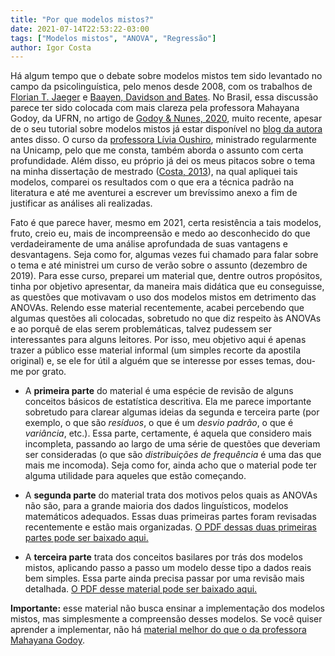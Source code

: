 ```yaml
---
title: "Por que modelos mistos?"
date: 2021-07-14T22:53:22-03:00
tags: ["Modelos mistos", "ANOVA", "Regressão"]
author: Igor Costa
---
```


Há algum tempo que o debate sobre modelos mistos tem sido levantado no campo da psicolinguística, pelo menos desde 2008, com os trabalhos de [Florian T. Jaeger](https://www.researchgate.net/publication/259810908_Categorical_Data_Analysis_Away_from_ANOVAs_transformation_or_not_and_towards_Logit_Mixed_Models) e [Baayen, Davidson and Bates](https://www.sciencedirect.com/science/article/pii/S0749596X07001398). No Brasil, essa discussão parece ter sido colocada com mais clareza pela professora Mahayana Godoy, da UFRN, no artigo de [Godoy & Nunes, 2020](https://revista.abralin.org/index.php/abralin/article/view/1388), muito recente, apesar de o seu tutorial sobre modelos mistos já estar disponível no [blog da autora](https://mahayana.me/) antes disso. O curso da [professora Lívia Oushiro](https://oushiro.github.io/pt/), ministrado regularmente na Unicamp, pelo que me consta, também aborda o assunto com certa profundidade. Além disso, eu próprio já dei os meus pitacos sobre o tema na minha dissertação de mestrado ([Costa, 2013](https://www.maxwell.vrac.puc-rio.br/colecao.php?strSecao=resultado&nrSeq=23890@1)), na qual apliquei tais modelos, comparei os resultados com o que era a técnica padrão na literatura e até me aventurei a escrever um brevíssimo anexo a fim de justificar as análises ali realizadas.

Fato é que parece haver, mesmo em 2021, certa resistência a tais modelos, fruto, creio eu, mais de incompreensão e medo ao desconhecido do que verdadeiramente de uma análise aprofundada de suas vantagens e desvantagens. Seja como for, algumas vezes fui chamado para falar sobre o tema e até ministrei um curso de verão sobre o assunto (dezembro de 2019). Para esse curso, preparei um material que, dentre outros propósitos, tinha por objetivo apresentar, da maneira mais didática que eu conseguisse, as questões que motivavam o uso dos modelos mistos em detrimento das ANOVAs. Relendo esse material recentemente, acabei percebendo que algumas questões ali colocadas, sobretudo no que diz respeito às ANOVAs e ao porquê de elas serem problemáticas, talvez pudessem ser interessantes para alguns leitores. Por isso, meu objetivo aqui é apenas trazer a público esse material informal (um simples recorte da apostila original) e, se ele for útil a alguém que se interesse por esses temas, dou-me por grato.

- A **primeira parte** do material é uma espécie de revisão de alguns conceitos básicos de estatística descritiva. Ela me parece importante sobretudo para clarear algumas ideias da segunda e terceira parte (por exemplo, o que são *resíduos*, o que é um *desvio padrão*, o que é *variância*, etc.). Essa parte, certamente, é aquela que considero mais incompleta, passando ao largo de uma série de questões que deveriam ser consideradas (o que são *distribuições de frequência* é uma das que mais me incomoda). Seja como for, ainda acho que o material pode ter alguma utilidade para aqueles que estão começando.

- A **segunda parte** do material trata dos motivos pelos quais as ANOVAs não são, para a grande maioria dos dados linguísticos, modelos matemáticos adequados. Essas duas primeiras partes foram revisadas recentemente e estão mais organizadas. [O PDF dessas duas primeiras partes pode ser baixado aqui.](https://github.com/igordeo-costa/Modelos-Mistos-com-R/raw/master/Partes1e2_Revisadas.pdf)

- A **terceira parte** trata dos conceitos basilares por trás dos modelos mistos, aplicando passo a passo um modelo desse tipo a dados reais bem simples. Essa parte ainda precisa passar por uma revisão mais detalhada. [O PDF desse material pode ser baixado aqui.](https://github.com/igordeo-costa/Modelos-Mistos-com-R/raw/master/ModelosMistos.pdf)

**Importante:** esse material não busca ensinar a implementação dos modelos mistos, mas simplesmente a compreensão desses modelos. Se você quiser aprender a implementar, não há [material melhor do que o da professora Mahayana Godoy](https://mahayana.me/mlm/).
